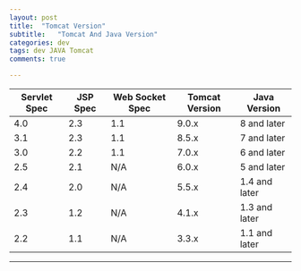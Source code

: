 ```yaml
---
layout: post
title:  "Tomcat Version"
subtitle:   "Tomcat And Java Version"
categories: dev
tags: dev JAVA Tomcat
comments: true

---
```


|Servlet Spec | JSP Spec | Web Socket Spec | Tomcat Version | Java Version |
|-------------|----------|-----------------|----------------|--------------|
|     4.0     |    2.3   |       1.1       |      9.0.x     | 8 and later  |
|     3.1     |    2.3   |       1.1       |      8.5.x     | 7 and later  |
|     3.0     |    2.2   |       1.1       |      7.0.x     | 6 and later  |
|     2.5     |    2.1   |       N/A       |      6.0.x     | 5 and later  |
|     2.4     |    2.0   |       N/A       |      5.5.x     | 1.4 and later|
|     2.3     |    1.2   |       N/A       |      4.1.x     | 1.3 and later|
|     2.2     |    1.1   |       N/A       |      3.3.x     | 1.1 and later|

---


